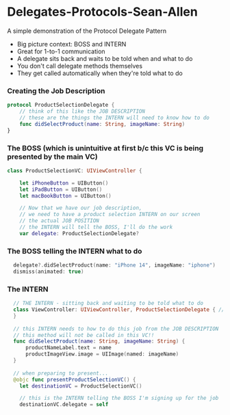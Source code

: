 # Delegates-Protocols-Sean-Allen
A simple demonstration of the Protocol Delegate Pattern

* Big picture context: BOSS and INTERN
* Great for 1-to-1 communication
* A delegate sits back and waits to be told when and what to do
* You don't call delegate methods themselves
* They get called automatically when they're told what to do

### Creating the Job Description
```swift
protocol ProductSelectionDelegate {
    // think of this like the JOB DESCRIPTION
    // these are the things the INTERN will need to know how to do
    func didSelectProduct(name: String, imageName: String)
}
```
### The BOSS (which is unintuitive at first b/c this VC is being presented by the main VC)
```swift
class ProductSelectionVC: UIViewController {

    let iPhoneButton = UIButton()
    let iPadButton = UIButton()
    let macBookButton = UIButton()

    // Now that we have our job description,
    // we need to have a product selection INTERN on our screen
    // the actual JOB POSITION
    // the INTERN will tell the BOSS, I'll do the work
    var delegate: ProductSelectionDelegate?
```

### The BOSS telling the INTERN what to do
```swift
  delegate?.didSelectProduct(name: "iPhone 14", imageName: "iphone")
  dismiss(animated: true)
```

### The INTERN
```swift
  // THE INTERN - sitting back and waiting to be told what to do
  class ViewController: UIViewController, ProductSelectionDelegate { //<- the intern has to apply for the job: ProductSelectionDelegate
  }
  
  // this INTERN needs to how to do this job from the JOB DESCRIPTION
  // this method will not be called in this VC!!
  func didSelectProduct(name: String, imageName: String) {
      productNameLabel.text = name
      productImageView.image = UIImage(named: imageName)
  }
  
  // when preparing to present...
  @objc func presentProductSelectionVC() {
    let destinationVC = ProductSelectionVC()

    // this is the INTERN telling the BOSS I'm signing up for the job
    destinationVC.delegate = self
```
